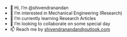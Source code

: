 - 👋 Hi, I’m @shivendranandan
- 👀 I’m interested in Mechanical Engineering (Research)
- 🌱 I’m currently learning Research Articles
- 💞️ I’m looking to collaborate on some special day
- 📫 Reach me by shivendranandan@outlook.com

<!---
shivendranandan/shivendranandan is a ✨ special ✨ repository because its `README.md` (this file) appears on your GitHub profile.
You can click the Preview link to take a look at your changes.
--->
